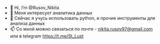 - 👋 Hi, I’m @Rusov_Nikita
- 👀 Меня интересует аналитика данных
- 🌱 Сейчас я учусь использовать python, и прочие инструменты для анализа данных
- 📫 Со мной можно связаться по почте - nikita.rusov97@gmail.com или в telegram https://t.me/St_Lust

<!---
Rusov-NoDo/Rusov-NoDo is a ✨ special ✨ repository because its `README.md` (this file) appears on your GitHub profile.
You can click the Preview link to take a look at your changes.
--->
